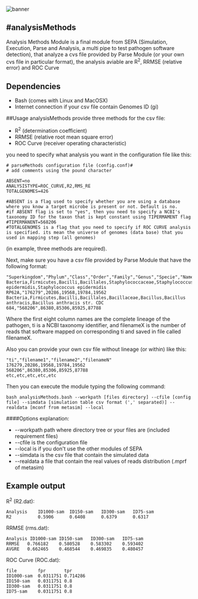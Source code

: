 ![banner](https://raw.githubusercontent.com/microgenomics/tutorials/master/img/microgenomics.png)

#analysisMethods
----------------

Analysis Methods Module is a final module from SEPA (Simulation, Execution, Parse and Analysis,  a multi pipe to test pathogen software detection), that analyze a cvs file provided by Parse Module (or your own cvs file in particular format), the analysis aviable are R<sup>2</sup>, RRMSE (relative error) and ROC Curve

## Dependencies

* Bash (comes with Linux and MacOSX)
* Internet connection if your csv file contain Genomes ID (gi)

##Usage
analysisMethods provide three methods for the csv file:

* R<sup>2</sup> (determination coefficient)
* RRMSE (relative root mean square error)
* ROC Curve (receiver operating characteristic)

you need to specify what analysis you want in the configuration file like this:

	# parseMethods configuration file (config.conf)#
	# add comments using the pound character
	
	ABSENT=no
	ANALYSISTYPE=ROC_CURVE,R2,RMS_RE
	TOTALGENOMES=426

	#ABSENT is a flag used to specify whether you are using a database where you know a target microbe is present or not. Default is no.
	#if ABSENT flag is set to "yes", then you need to specify a NCBI's taxonomy ID for the taxon that is kept constant using TIPERMAMENT flag
	#TIPERMANENT=568206
	#TOTALGENOMES is a flag that you need to specify if ROC CURVE analysis is specified. its mean the universe of genomes (data base) that you used in mapping step (all genomes)
	
(in example, three methods are required).

Next, make sure you have a csv file provided by Parse Module that have the following format:

	"Superkingdom","Phylum","Class","Order","Family","Genus","Specie","Name","ti","filename1","filename2","filenameN"
	Bacteria,Firmicutes,Bacilli,Bacillales,Staphylococcaceae,Staphylococcus,Staphylococcus epidermidis,Staphylococcus epidermidis RP62A,"176279",20286,19568,19784,19562
	Bacteria,Firmicutes,Bacilli,Bacillales,Bacillaceae,Bacillus,Bacillus anthracis,Bacillus anthracis str. CDC 684,"568206",86380,85306,85925,87788


	
Where the first eight column names are the complete lineage of the pathogen, ti is a NCBI taxonomy identifier, and filenameX is the number of reads that software mapped on corresponding ti and saved in file called filenameX.

Also you can provide your own csv file without lineage (or within) like this:
	
	"ti","filename1","filename2","filenameN"
	176279,20286,19568,19784,19562
	568206",86380,85306,85925,87788
	etc,etc,etc,etc,etc

Then you can execute the module typing the following command:
	
	bash analysisMethods.bash --workpath [files directory] --cfile [config file] --simdata [simulation table csv format (',' separated)] --realdata [mconf from metasim] --local

####Options explanation:
* --workpath path where directory tree or your files are (included requirement files)
* --cfile is the configuration file
* --local is if you don't use the other modules of SEPA
* --simdata is the csv file that contain the simulated data
* --realdata a file that contain the real values of reads distribution (.mprf of metasim)

## Example output

R<sup>2</sup> (R2.dat):
	
	Analysis	ID1000-sam	ID150-sam	ID300-sam	ID75-sam
	R2			0.5906		0.6408		0.6379		0.6317
	
RRMSE (rms.dat):
	
	Analysis ID1000-sam	ID150-sam	ID300-sam	ID75-sam
	RRMSE	0.766182	0.580528	0.583302	0.593402
	AVGRE	0.662465	0.468544	0.469835	0.480457
	
ROC Curve (ROC.dat):

	file		fpr		  tpr
	ID1000-sam	0.0311751 0.714286
	ID150-sam	0.0311751 0.8
	ID300-sam	0.0311751 0.8
	ID75-sam	0.0311751 0.8
